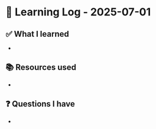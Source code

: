 # 🧠 Learning Log - 2025-07-01

## ✅ What I learned

- 

## 📚 Resources used

- 

## ❓ Questions I have

- 
